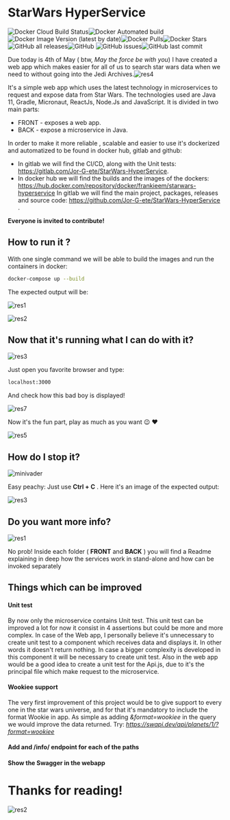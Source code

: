 # StarWars HyperService

![Docker Cloud Build Status](https://img.shields.io/docker/cloud/build/frankieem/starwars-hyperservice)![Docker Automated build](https://img.shields.io/docker/cloud/automated/frankieem/starwars-hyperservice)![Docker Image Version (latest by date)](https://img.shields.io/docker/v/frankieem/starwars-hyperservice)![Docker Pulls](https://img.shields.io/docker/pulls/frankieem/starwars-hyperservice)![Docker Stars](https://img.shields.io/docker/stars/frankieem/starwars-hyperservice)![GitHub all releases](https://img.shields.io/github/downloads/Jor-G-ete/StarWars-HyperService/total)![GitHub](https://img.shields.io/github/license/Jor-G-ete/StarWars-HyperService) ![GitHub issues](https://img.shields.io/github/issues/Jor-G-ete/StarWars-HyperService)![GitHub last commit](https://img.shields.io/github/last-commit/Jor-G-ete/StarWars-HyperService)

Due today is 4th of May ( btw, *May the force be with you*) I have created a web app which makes easier for all of us to search star wars data when we need to without going into the Jedi Archives.![res4](./image/res4.png)



It's a simple web app which uses the latest technology in microservices to request and expose data from Star Wars.
The technologies used are Java 11, Gradle, Micronaut, ReactJs, Node.Js and JavaScript.
It is divided in two main parts:

* FRONT - exposes a web app.
* BACK   - expose a microservice in Java.

In order to make it more reliable , scalable and easier to use it's dockerized and automatized to be found in docker hub, gitlab and github:

* In gitlab we will find the CI/CD, along with the Unit tests: https://gitlab.com/Jor-G-ete/StarWars-HyperService.
* In docker hub we will find the builds and the images of the dockers: https://hub.docker.com/repository/docker/frankieem/starwars-hyperservice
  In gitlab we will find the main project, packages, releases and source code: https://github.com/Jor-G-ete/StarWars-HyperService .

**Everyone is invited to contribute!**

## How to run it ? 

With one single command we will be able to build the images and run the containers in docker:

```bash
docker-compose up --build
```

The expected output will be: 

![res1](./image/res1.png)

![res2](./image/res2.png)



## Now that it's running what I can do with it?

![res3](./image/res3.gif)

Just open you favorite browser and type: 

```l
localhost:3000
```

And check how this bad boy is displayed!

![res7](./image/res7.png)

Now it's the fun part, play as much as you want :wink: :heart:

![res5](./image/res5.gif)

## How do I stop it?

![minivader](./image/minivader.gif)

Easy peachy: Just use **Ctrl + C** . Here it's an image of the expected output:

![res3](./image/res3.png)

## Do you want more info?

![res1](./image/res1.gif)

No prob! Inside each folder ( **FRONT** and **BACK** ) you will find a Readme explaining in deep how the services work in stand-alone and how can be invoked separately



## Things which can be improved

#### Unit test

By now only the microservice contains Unit test. This unit test can be improved a lot for now it consist in 4 assertions but could be more and more complex.
In case of the Web app, I personally believe it's unnecessary to create unit test to a component which receives data and displays it. In other words it doesn't return nothing.  In case a bigger complexity is developed in this component it will be necessary to create unit test. 
Also in the web app would be a good idea to create a unit test for the Api.js, due to it's the principal file which make request to the microservice. 

#### Wookiee support

The very first improvement of this project would be to give support to every one in the star wars universe, and for that it's mandatory to include the format Wookie in app. As simple as adding *&format=wookiee* in the query we would improve the data returned.
Try: *https://swapi.dev/api/planets/1/?format=wookiee*

#### Add and /info/ endpoint for each of the paths

#### Show the Swagger in the webapp



# Thanks for reading!

![res2](./image/res2.gif)

